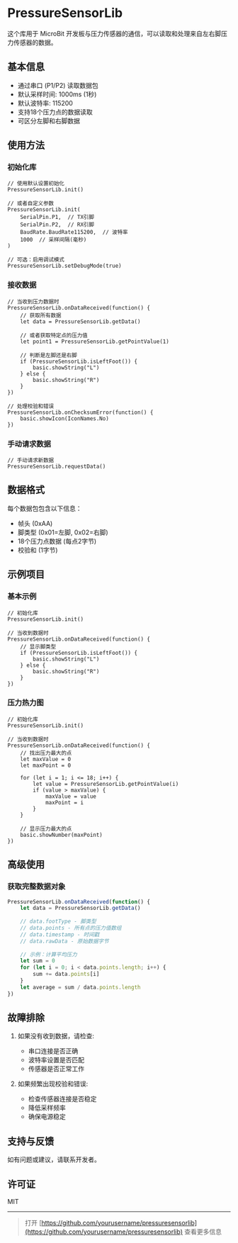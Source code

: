 # PressureSensorLib

这个库用于 MicroBit 开发板与压力传感器的通信，可以读取和处理来自左右脚压力传感器的数据。

## 基本信息

- 通过串口 (P1/P2) 读取数据包
- 默认采样时间: 1000ms (1秒)
- 默认波特率: 115200
- 支持18个压力点的数据读取
- 可区分左脚和右脚数据

## 使用方法

### 初始化库

```blocks
// 使用默认设置初始化
PressureSensorLib.init()

// 或者自定义参数
PressureSensorLib.init(
    SerialPin.P1,  // TX引脚
    SerialPin.P2,  // RX引脚
    BaudRate.BaudRate115200,  // 波特率
    1000  // 采样间隔(毫秒)
)

// 可选：启用调试模式
PressureSensorLib.setDebugMode(true)
```

### 接收数据

```blocks
// 当收到压力数据时
PressureSensorLib.onDataReceived(function() {
    // 获取所有数据
    let data = PressureSensorLib.getData()
    
    // 或者获取特定点的压力值
    let point1 = PressureSensorLib.getPointValue(1)
    
    // 判断是左脚还是右脚
    if (PressureSensorLib.isLeftFoot()) {
        basic.showString("L")
    } else {
        basic.showString("R")
    }
})

// 处理校验和错误
PressureSensorLib.onChecksumError(function() {
    basic.showIcon(IconNames.No)
})
```

### 手动请求数据

```blocks
// 手动请求新数据
PressureSensorLib.requestData()
```

## 数据格式

每个数据包包含以下信息：
- 帧头 (0xAA)
- 脚类型 (0x01=左脚, 0x02=右脚)
- 18个压力点数据 (每点2字节)
- 校验和 (1字节)

## 示例项目

### 基本示例

```blocks
// 初始化库
PressureSensorLib.init()

// 当收到数据时
PressureSensorLib.onDataReceived(function() {
    // 显示脚类型
    if (PressureSensorLib.isLeftFoot()) {
        basic.showString("L")
    } else {
        basic.showString("R")
    }
})
```

### 压力热力图

```blocks
// 初始化库
PressureSensorLib.init()

// 当收到数据时
PressureSensorLib.onDataReceived(function() {
    // 找出压力最大的点
    let maxValue = 0
    let maxPoint = 0
    
    for (let i = 1; i <= 18; i++) {
        let value = PressureSensorLib.getPointValue(i)
        if (value > maxValue) {
            maxValue = value
            maxPoint = i
        }
    }
    
    // 显示压力最大的点
    basic.showNumber(maxPoint)
})
```

## 高级使用

### 获取完整数据对象

```typescript
PressureSensorLib.onDataReceived(function() {
    let data = PressureSensorLib.getData()
    
    // data.footType - 脚类型
    // data.points - 所有点的压力值数组
    // data.timestamp - 时间戳
    // data.rawData - 原始数据字节
    
    // 示例：计算平均压力
    let sum = 0
    for (let i = 0; i < data.points.length; i++) {
        sum += data.points[i]
    }
    let average = sum / data.points.length
})
```

## 故障排除

1. 如果没有收到数据，请检查:
   - 串口连接是否正确
   - 波特率设置是否匹配
   - 传感器是否正常工作

2. 如果频繁出现校验和错误:
   - 检查传感器连接是否稳定
   - 降低采样频率
   - 确保电源稳定

## 支持与反馈

如有问题或建议，请联系开发者。

## 许可证

MIT

---

> 打开 [https://github.com/yourusername/pressuresensorlib](https://github.com/yourusername/pressuresensorlib) 查看更多信息
